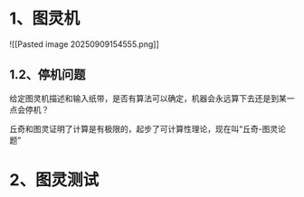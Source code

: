 # 1、图灵机

![[Pasted image 20250909154555.png]]

## 1.2、停机问题

给定图灵机描述和输入纸带，是否有算法可以确定，机器会永远算下去还是到某一点会停机？

丘奇和图灵证明了计算是有极限的，起步了可计算性理论，现在叫“丘奇-图灵论题”

# 2、图灵测试


